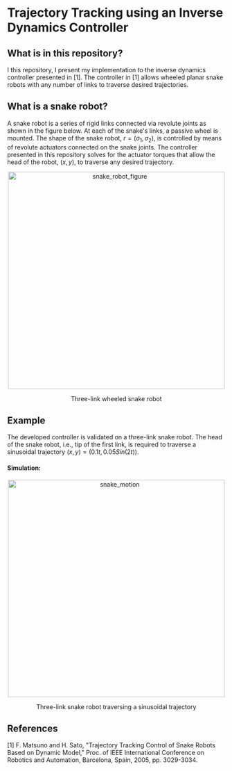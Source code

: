 # Trajectory Tracking using an Inverse Dynamics Controller

## What is in this repository?

I this repository, I present my implementation to the inverse dynamics controller presented in [1]. The controller in [1] allows wheeled planar snake robots with any number of links to traverse desired trajectories.

## What is a snake robot?

A snake robot is a series of rigid links connected via revolute joints as shown in the figure below. At each of the snake's links, a passive  wheel is mounted. The shape of the snake robot, $r=(\sigma_1, \sigma_2)$, is controlled by means of revolute actuators connected on the snake joints. The controller presented in this repository solves for the actuator torques that allow the head of the robot, $(x,y)$, to traverse any desired trajectory. 


<div style="text-align: center;">
  <img src="snake_robot.jpg" alt="snake_robot_figure" width="500"/>
  <p style="text-align: center;">Three-link wheeled snake robot</p>
</div>

## Example

The developed controller is validated on a three-link snake robot. The head of the snake robot, i.e., tip of the first link, is required to traverse a sinusoidal trajectory $(x,y) = (0.1 t, 0.05 Sin(2 t))$.

#### Simulation:

<div style="text-align: center;">
  <img src="snake_simulation.gif" alt="snake_motion" width="500" loop="true"/></a>
  <p style="text-align: center;">Three-link snake robot traversing a sinusoidal trajectory</p>
</div>


## References

[1] F. Matsuno and H. Sato, "Trajectory Tracking Control of Snake Robots Based on Dynamic Model," Proc. of IEEE International Conference on Robotics and Automation, Barcelona, Spain, 2005, pp. 3029-3034.